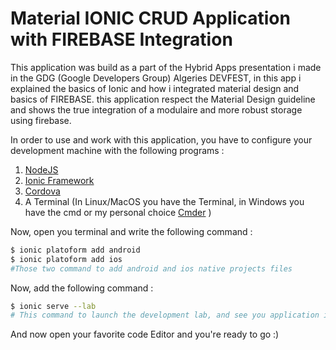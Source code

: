 # Material IONIC CRUD Application with FIREBASE Integration

This application was build as a part of the Hybrid Apps presentation i made in the GDG (Google Developers Group) Algeries DEVFEST, in this app i explained the basics of Ionic and how i integrated material design and basics of FIREBASE. this application respect the Material Design guideline and shows the true integration of a modulaire and more robust storage using firebase.

In order to use and work with this application, you have to configure your development machine with the following programs :

1. [NodeJS](https://www.nodejs.org)
2. [Ionic Framework](ionicframework.com)
3. [Cordova](cordova.apache.org)
4. A Terminal (In Linux/MacOS you have the Terminal, in Windows you have the cmd or my personal choice [Cmder](http://cmder.net/) )

Now, open you terminal and write the following command : 

```bash
$ ionic platoform add android
$ ionic platoform add ios  
#Those two command to add android and ios native projects files
```

Now, add the following command : 

```bash
$ ionic serve --lab
# This command to launch the development lab, and see you application into the browser.
```
And now open your favorite code Editor and you're ready to go :)
